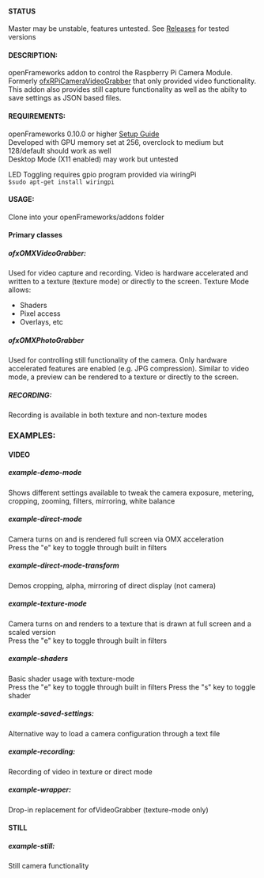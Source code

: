#### STATUS   
Master may be unstable, features untested. See [Releases](https://github.com/jvcleave/ofxOMXCamera/releases) for tested versions

#### DESCRIPTION:   
openFrameworks addon to control the Raspberry Pi Camera Module. Formerly [ofxRPiCameraVideoGrabber](https://github.com/jvcleave/ofxRPiCameraVideoGrabber) that only provided video functionality. This addon also provides still capture functionality as well as the abilty to save settings as JSON based files.


#### REQUIREMENTS:
openFrameworks 0.10.0 or higher [Setup Guide](http://openframeworks.cc/setup/raspberrypi/)   
Developed with GPU memory set at 256, overclock to medium but 128/default should work as well   
Desktop Mode (X11 enabled) may work but untested

LED Toggling requires gpio program provided via wiringPi   
`$sudo apt-get install wiringpi`

#### USAGE:   
Clone into your openFrameworks/addons folder

#### Primary classes
##### ofxOMXVideoGrabber:
Used for video capture and recording. Video is hardware accelerated and written to a texture (texture mode) or directly to the screen. Texture Mode allows:
 - Shaders
 - Pixel access
 - Overlays, etc

##### ofxOMXPhotoGrabber
Used for controlling still functionality of the camera. Only hardware accelerated features are enabled (e.g. JPG compression). Similar to video mode, a preview can be rendered to a texture or directly to the screen.


##### RECORDING:   
Recording is available in both texture and non-texture modes


### EXAMPLES:   

#### VIDEO
##### example-demo-mode    
Shows different settings available to tweak the camera exposure, metering, cropping, zooming, filters, mirroring, white balance

##### example-direct-mode   
Camera turns on and is rendered full screen via OMX acceleration   
Press the "e" key to toggle through built in filters

##### example-direct-mode-transform
Demos cropping, alpha, mirroring of direct display (not camera)  

##### example-texture-mode  
Camera turns on and renders to a texture that is drawn at full screen and a scaled version   
Press the "e" key to toggle through built in filters   


##### example-shaders   
Basic shader usage with texture-mode  
Press the "e" key to toggle through built in filters 
Press the "s" key to toggle shader   

##### example-saved-settings:   
Alternative way to load a camera configuration through a text file

##### example-recording:   
Recording of video in texture or direct mode

##### example-wrapper:   
Drop-in replacement for ofVideoGrabber (texture-mode only)

#### STILL
##### example-still:   
Still camera functionality






 





 
